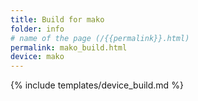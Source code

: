 ```yaml
---
title: Build for mako
folder: info
# name of the page (/{{permalink}}.html)
permalink: mako_build.html
device: mako
---
```

{% include templates/device_build.md %}
